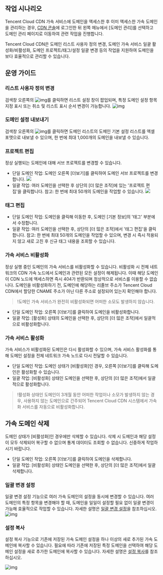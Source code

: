 ## 작업 시나리오

Tencent Cloud CDN 가속 서비스에 도메인을 액세스한 후 이미 액세스한 가속 도메인을 관리하는 경우, [CDN 콘솔](https://console.cloud.tencent.com/cdn)에 로그인한 뒤 왼쪽 메뉴에서 [도메인 관리]를 선택하고 도메인 관리 페이지로 이동하여 관련 작업을 진행합니다.

Tencent Cloud CDN은 도메인 리스트 사용자 정의 변경, 도메인 가속 서비스 일괄 활성화/비활성화, 도메인 프로젝트/태그/설정 일괄 변경 등의 작업을 지원하여 도메인을 보다 효율적으로 관리할 수 있습니다.

## 운영 가이드

### 리스트 사용자 정의 변경

검색창 오른쪽의 ![img](https://main.qcloudimg.com/raw/c8528c5a51cbea35ecb7e0414b51267e.png)를 클릭하면 리스트 설정 창이 팝업되며, 특정 도메인 설정 항목 지정 표시 또는 취소 및 리스트 표시 순서 변경이 가능합니다.
![img](https://main.qcloudimg.com/raw/790ae4b6c47b8b5ccd72e517701d34db.png)



### 도메인 설정 내보내기

검색창 오른쪽의 ![img](https://main.qcloudimg.com/raw/16b5654ecd298d7cadc63b243413a31d.png)를 클릭하면 도메인 리스트의 도메인 기본 설정 리스트를 엑셀 포맷으로 내보낼 수 있으며, 한 번에 최대 1,000개의 도메인을 내보낼 수 있습니다.



### 프로젝트 편집

정상 실행되는 도메인에 대해 서브 프로젝트를 변경할 수 있습니다.

- 단일 도메인 작업: 도메인 오른쪽 [더보기]를 클릭하여 도메인 서브 프로젝트를 변경합니다.
![](https://main.qcloudimg.com/raw/d89f96a923701b82cbd4f3ae28867fba.png)
- 일괄 작업: 여러 도메인을 선택한 후 상단의 [더 많은 조작]에 있는 '프로젝트 편집'을 클릭합니다. 참고: 한 번에 최대 50개의 도메인을 작업할 수 있습니다.
![](https://main.qcloudimg.com/raw/6c5056953000373df04dd272183fca78.png)



### 태그 편집

- 단일 도메인 작업: 도메인을 클릭해 이동한 후, 도메인 [기본 정보]의 '태그' 부분에서 수정합니다.
- 일괄 작업: 여러 도메인을 선택한 후, 상단의 [더 많은 조작]에서 '태그 편집'을 클릭합니다. 참고: 한 번에 최대 50개의 도메인을 작업할 수 있으며, 변경 시 즉시 적용되지 않고 새로 고친 후 신규 태그 내용을 조회할 수 있습니다.	



### 가속 서비스 비활성화

정상 실행 중인 도메인의 가속 서비스를 비활성화할 수 있습니다. 비활성화 시 전체 네트워크의 CDN 가속 노드에서 도메인과 관련된 모든 설정이 해제됩니다. 이때 해당 도메인이 CDN 노드에 액세스하면 즉시 404가 반환되며 정상적으로 서비스를 이용할 수 없습니다. 도메인을 비활성화하기 전, 도메인에 해당하는 리졸브 주소가 Tencent Cloud CDN에서 할당한 CNAME 주소가 아닌 다른 주소로 설정되어 있는지 확인해야 합니다.

> !도메인 가속 서비스가 완전히 비활성화되면 어떠한 소모도 발생하지 않습니다.

- 단일 도메인 작업: 오른쪽 [더보기]를 클릭하여 도메인을 비활성화합니다.
- 일괄 작업: [활성화] 상태의 도메인을 선택한 후, 상단의 [더 많은 조작]에서 일괄적으로 비활성화합니다.



### 가속 서비스 활성화

가속 서비스가 비활성화된 도메인은 다시 활성화할 수 있으며, 가속 서비스 활성화를 통해 도메인 설정을 전체 네트워크 가속 노드로 다시 전달할 수 있습니다.

- 단일 도메인 작업: 도메인 상태가 [비활성화]인 경우, 오른쪽 [더보기]를 클릭해 도메인은 활성화할 수 있습니다.
- 일괄 작업: [비활성화] 상태인 도메인을 선택한 후, 상단의 [더 많은 조작]에서 일괄적으로 활성화합니다.

>!활성화 상태인 도메인이 3개월 동안 어떠한 작업이나 소모가 발생하지 않는 경우, 사용하지 않는 도메인으로 간주되어 Tencent Cloud CDN 시스템에서 가속화 서비스를 자동으로 비활성화합니다.



## 가속 도메인 삭제

도메인 상태가 [비활성화]인 경우에만 삭제할 수 있습니다. 삭제 시 도메인과 해당 설정이 모두 삭제되어 복구할 수 없으며 통계 데이터도 조회할 수 없습니다. 신중하게 작업하시기 바랍니다.

- 단일 도메인 작업: 오른쪽 [더보기]를 클릭하여 도메인을 삭제합니다.
- 일괄 작업: [비활성화] 상태인 도메인을 선택한 후, 상단의 [더 많은 조작]에서 일괄 삭제합니다.



### 일괄 변경 설정	

일괄 변경 설정 기능으로 여러 가속 도메인의 설정을 동시에 변경할 수 있습니다. 여러 도메인의 특정 항목을 변경해야 할 때, 도메인을 일일이 설정할 필요 없이 일괄 변경이 가능해 효율적으로 작업할 수 있습니다. 자세한 설명은 [일괄 변경 설정](https://intl.cloud.tencent.com/document/product/228/39911)을 참조하십시오.	
![img](https://main.qcloudimg.com/raw/351f7e271ea154f93254f0b04ff956a7.png)	



### 설정 복사

설정 복사 기능으로 기존에 저장된 가속 도메인 설정을 하나 이상의 새로 추가된 가속 도메인에 복사할 수 있습니다. 필요에 따라 기존에 저장된 특정 도메인을 선택하여 해당 도메인 설정을 새로 추가한 도메인에 복사할 수 있습니다. 자세한 설명은 [설정 복사](https://intl.cloud.tencent.com/document/product/228/38936)를 참조하십시오.

![img](https://main.qcloudimg.com/raw/35dc5ed70d37ccba508f1ce8f49794e7.png)





